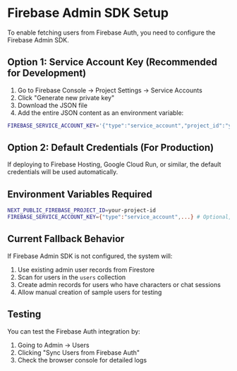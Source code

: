 # Firebase Admin SDK Setup

To enable fetching users from Firebase Auth, you need to configure the Firebase Admin SDK.

## Option 1: Service Account Key (Recommended for Development)

1. Go to Firebase Console → Project Settings → Service Accounts
2. Click "Generate new private key"
3. Download the JSON file
4. Add the entire JSON content as an environment variable:

```bash
FIREBASE_SERVICE_ACCOUNT_KEY='{"type":"service_account","project_id":"your-project-id",...}'
```

## Option 2: Default Credentials (For Production)

If deploying to Firebase Hosting, Google Cloud Run, or similar, the default credentials will be used automatically.

## Environment Variables Required

```bash
NEXT_PUBLIC_FIREBASE_PROJECT_ID=your-project-id
FIREBASE_SERVICE_ACCOUNT_KEY={"type":"service_account",...} # Optional, for local development
```

## Current Fallback Behavior

If Firebase Admin SDK is not configured, the system will:
1. Use existing admin user records from Firestore
2. Scan for users in the `users` collection
3. Create admin records for users who have characters or chat sessions
4. Allow manual creation of sample users for testing

## Testing

You can test the Firebase Auth integration by:
1. Going to Admin → Users
2. Clicking "Sync Users from Firebase Auth"
3. Check the browser console for detailed logs